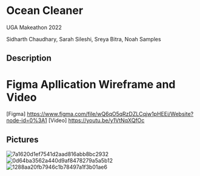 # Ocean Cleaner

UGA Makeathon 2022

Sidharth Chaudhary, Sarah Sileshi, Sreya Bitra, Noah Samples

## Description 



# Figma Apllication Wireframe and Video

[Figma] <https://www.figma.com/file/wQ6qO5qRzDZLCqjw1pHEEi/Website?node-id=0%3A1>
[Video] <https://youtu.be/y1VtNqXQfOc>

## Pictures
![7a1620d1ef7541d2aad816abb8bc2932](https://user-images.githubusercontent.com/74881981/193477706-f1e15b9f-4422-48be-90b1-a14d45150603.jpeg)
![0d64ba3562a440d9af8478279a5a5b12](https://user-images.githubusercontent.com/74881981/193477708-a0fb7b8a-a485-4062-9b32-84f30d1a5be0.jpeg)
![1288aa20fb7946c1b78497a1f3b01ae6](https://user-images.githubusercontent.com/74881981/193477710-ace7c043-2d69-4322-a09c-92621f8a639b.jpeg)
